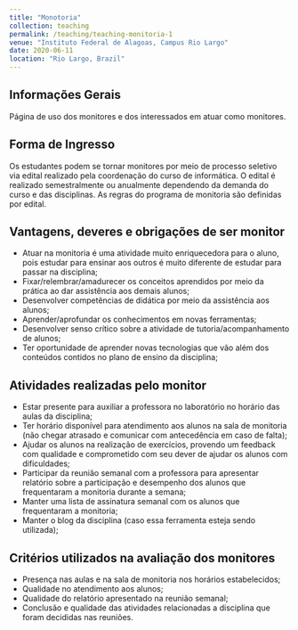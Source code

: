 ```yaml
---
title: "Monotoria"
collection: teaching
permalink: /teaching/teaching-monitoria-1
venue: "Instituto Federal de Alagoas, Campus Rio Largo"
date: 2020-06-11
location: "Rio Largo, Brazil"
---
```


## Informações Gerais
Página de uso dos monitores e dos interessados em atuar como monitores. 

## Forma de Ingresso
Os estudantes podem se tornar monitores por meio de processo seletivo via edital realizado pela coordenação do curso de informática. O edital é realizado semestralmente ou anualmente dependendo da demanda do curso e das disciplinas. As regras do programa de monitoria são definidas por edital.

## Vantagens, deveres e obrigações de ser monitor
* Atuar na monitoria é uma atividade muito enriquecedora para o aluno, pois estudar para ensinar aos outros é muito diferente de estudar para passar na disciplina;
* Fixar/relembrar/amadurecer os conceitos aprendidos por meio da prática ao dar assistência aos demais alunos;
* Desenvolver competências de didática por meio da assistência aos alunos;
* Aprender/aprofundar os conhecimentos em novas ferramentas;
* Desenvolver senso crítico sobre a atividade de tutoria/acompanhamento de alunos;
* Ter oportunidade de aprender novas tecnologias que vão além dos conteúdos contidos no plano de ensino da disciplina;

## Atividades realizadas pelo monitor
* Estar presente para auxiliar a professora no laboratório no horário das aulas da disciplina;
* Ter horário disponível para atendimento aos alunos na sala de monitoria (não chegar atrasado e comunicar com antecedência em caso de falta);
* Ajudar os alunos na realização de exercícios, provendo um feedback com qualidade e comprometido com seu dever de ajudar os alunos com dificuldades;
* Participar da reunião semanal com a professora para apresentar relatório sobre a participação e desempenho dos alunos que frequentaram a monitoria durante a semana;
* Manter uma lista de assinatura semanal com os alunos que frequentaram a monitoria;
* Manter o blog da disciplina (caso essa ferramenta esteja sendo utilizada);

## Critérios utilizados na avaliação dos monitores
* Presença nas aulas e na sala de monitoria nos horários estabelecidos;
* Qualidade no atendimento aos alunos;
* Qualidade do relatório apresentado na reunião semanal;
* Conclusão e qualidade das atividades relacionadas a disciplina que foram decididas nas reuniões.
